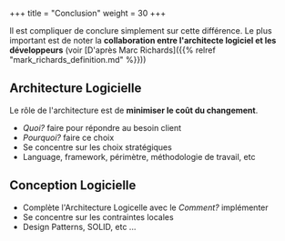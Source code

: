 +++
title = "Conclusion"
weight = 30
+++

Il est compliquer de conclure simplement sur cette différence. Le plus important est de noter la **collaboration entre l'architecte logiciel et les développeurs** (voir [D'après Marc Richards]({{% relref "mark_richards_definition.md" %}}))

## Architecture Logicielle
Le rôle de l'architecture est de **minimiser le coût du changement**.

- *Quoi?* faire pour répondre au besoin client
- *Pourquoi?* faire ce choix
- Se concentre sur les choix stratégiques
- Language, framework, périmètre, méthodologie de travail, etc 

## Conception Logicielle
- Complète l'Architecture Logicelle avec le *Comment?* implémenter
- Se concentre sur les contraintes locales 
- Design Patterns, SOLID, etc ...